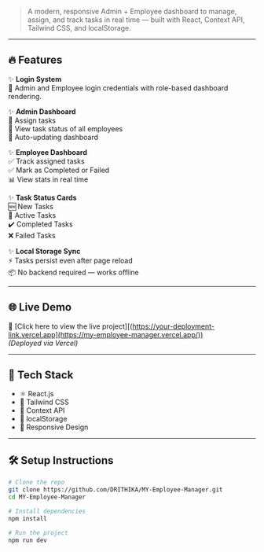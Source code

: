 > A modern, responsive Admin + Employee dashboard to manage, assign, and track tasks in real time — built with React, Context API, Tailwind CSS, and localStorage.

---

## 🔥 Features

✨ **Login System**  
🔐 Admin and Employee login credentials with role-based dashboard rendering.

✨ **Admin Dashboard**  
📌 Assign tasks  
📌 View task status of all employees  
📌 Auto-updating dashboard

✨ **Employee Dashboard**  
✅ Track assigned tasks  
✅ Mark as Completed or Failed  
📊 View stats in real time

✨ **Task Status Cards**  
🆕 New Tasks  
💼 Active Tasks  
✔️ Completed Tasks  
❌ Failed Tasks

✨ **Local Storage Sync**  
⚡ Tasks persist even after page reload  
📦 No backend required — works offline

---

## 🌐 Live Demo

🔗 [Click here to view the live project][(https://your-deployment-link.vercel.app](https://my-employee-manager.vercel.app/))  
*(Deployed via Vercel)*

---
## 🧠 Tech Stack

- ⚛️ React.js
- 💨 Tailwind CSS
- 🧠 Context API
- 💾 localStorage
- 🎨 Responsive Design

---

## 🛠️ Setup Instructions

```bash
# Clone the repo
git clone https://github.com/DRITHIKA/MY-Employee-Manager.git
cd MY-Employee-Manager

# Install dependencies
npm install

# Run the project
npm run dev
